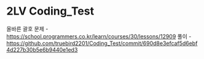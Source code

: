 # 2LV Coding_Test

올바른 괄호
문제 - https://school.programmers.co.kr/learn/courses/30/lessons/12909
풀이 - https://github.com/truebird2201/Coding_Test/commit/690d8e3efcaf5d6ebf4d227b30b5e6b9440e1ed3
